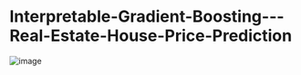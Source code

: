 # Interpretable-Gradient-Boosting---Real-Estate-House-Price-Prediction
![image](https://user-images.githubusercontent.com/125219648/227837042-9fd504f7-7a42-4778-860a-8e9503a138b0.png)
